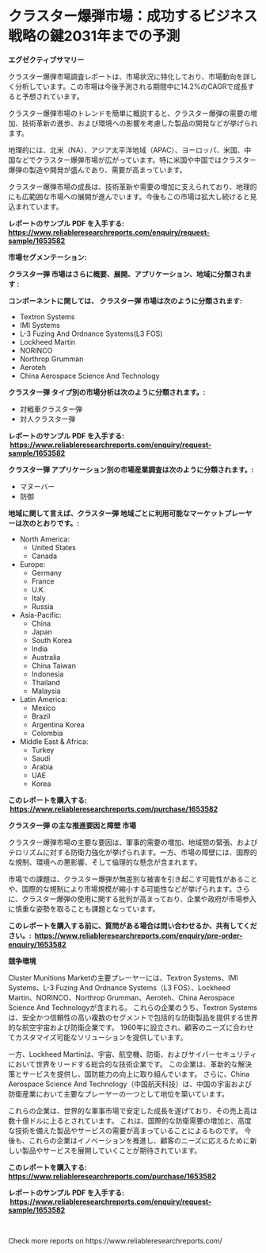 <p><h1>クラスター爆弾市場：成功するビジネス戦略の鍵2031年までの予測</h1></p><p><strong>エグゼクティブサマリー</strong></p>
<p><p>クラスター爆弾市場調査レポートは、市場状況に特化しており、市場動向を詳しく分析しています。この市場は今後予測される期間中に14.2%のCAGRで成長すると予想されています。</p><p>クラスター爆弾市場のトレンドを簡単に概説すると、クラスター爆弾の需要の増加、技術革新の進歩、および環境への影響を考慮した製品の開発などが挙げられます。</p><p>地理的には、北米（NA）、アジア太平洋地域（APAC）、ヨーロッパ、米国、中国などでクラスター爆弾市場が広がっています。特に米国や中国ではクラスター爆弾の製造や開発が盛んであり、需要が高まっています。</p><p>クラスター爆弾市場の成長は、技術革新や需要の増加に支えられており、地理的にも広範囲な市場への展開が進んでいます。今後もこの市場は拡大し続けると見込まれています。</p></p>
<p><strong>レポートのサンプル PDF を入手する: <a href="https://www.reliableresearchreports.com/enquiry/request-sample/1653582">https://www.reliableresearchreports.com/enquiry/request-sample/1653582</a></strong></p>
<p><strong>市場セグメンテーション:</strong></p>
<p><strong> クラスター弾 市場はさらに概要、展開、アプリケーション、地域に分類されます :</strong></p>
<p><strong>コンポーネントに関しては、 クラスター弾 市場は次のように分類されます: &nbsp;</strong></p>
<p><ul><li>Textron Systems</li><li>IMI Systems</li><li>L-3 Fuzing And Ordnance Systems(L3 FOS)</li><li>Lockheed Martin</li><li>NORINCO</li><li>Northrop Grumman</li><li>Aeroteh</li><li>China Aerospace Science And Technology</li></ul></p>
<p><strong> クラスター弾 タイプ別の市場分析は次のように分類されます。:</strong></p>
<p><ul><li>対戦車クラスター弾</li><li>対人クラスター弾</li></ul></p>
<p><strong>レポートのサンプル PDF を入手する: &nbsp;<a href="https://www.reliableresearchreports.com/enquiry/request-sample/1653582">https://www.reliableresearchreports.com/enquiry/request-sample/1653582</a></strong></p>
<p><strong> クラスター弾 アプリケーション別の市場産業調査は次のように分類されます。:</strong></p>
<p><ul><li>マヌーバー</li><li>防御</li></ul></p>
<p><strong>地域に関して言えば、クラスター弾 地域ごとに利用可能なマーケットプレーヤーは次のとおりです。:</strong></p>
<p><ul>
    <li>
        North America:
        <ul>
            <li>United States</li>
            <li>Canada</li>
        </ul>
    </li>
    <li>
        Europe:
        <ul>
            <li>Germany</li>
            <li>France</li>
            <li>U.K.</li>
            <li>Italy</li>
            <li>Russia</li>
        </ul>
    </li>
    <li>
        Asia-Pacific:
        <ul>
            <li>China</li>
            <li>Japan</li>
            <li>South Korea</li>
            <li>India</li>
            <li>Australia</li>
            <li>China Taiwan</li>
            <li>Indonesia</li>
            <li>Thailand</li>
            <li>Malaysia</li>
        </ul>
    </li>
    <li>
        Latin America:
        <ul>
            <li>Mexico</li>
            <li>Brazil</li>
            <li>Argentina Korea</li>
            <li>Colombia</li>
        </ul>
    </li>
    <li>
        Middle East & Africa:
        <ul>
            <li>Turkey</li>
            <li>Saudi</li>
            <li>Arabia</li>
            <li>UAE</li>
            <li>Korea</li>
        </ul>
    </li>
    </ul></p>
<p><strong>このレポートを購入する: &nbsp;<a href="https://www.reliableresearchreports.com/purchase/1653582">https://www.reliableresearchreports.com/purchase/1653582</a></strong></p>
<p><strong>クラスター弾 の主な推進要因と障壁 市場</strong></p>
<p><p>クラスター爆弾市場の主要な要因は、軍事的需要の増加、地域間の緊張、およびテロリズムに対する防衛力強化が挙げられます。一方、市場の障壁には、国際的な規制、環境への悪影響、そして倫理的な懸念が含まれます。</p><p>市場での課題は、クラスター爆弾が無差別な被害を引き起こす可能性があることや、国際的な規制により市場規模が縮小する可能性などが挙げられます。さらに、クラスター爆弾の使用に関する批判が高まっており、企業や政府が市場参入に慎重な姿勢を取ることも課題となっています。</p></p>
<p><strong>このレポートを購入する前に、質問がある場合は問い合わせるか、共有してください。:&nbsp; <a href="https://www.reliableresearchreports.com/enquiry/pre-order-enquiry/1653582">https://www.reliableresearchreports.com/enquiry/pre-order-enquiry/1653582</a></strong></p>
<p><strong>競争環境</strong></p>
<p><p>Cluster Munitions Marketの主要プレーヤーには、Textron Systems、IMI Systems、L-3 Fuzing And Ordnance Systems（L3 FOS）、Lockheed Martin、NORINCO、Northrop Grumman、Aeroteh、China Aerospace Science And Technologyが含まれる。 これらの企業のうち、Textron Systemsは、安全かつ信頼性の高い複数のセグメントで包括的な防衛製品を提供する世界的な航空宇宙および防衛企業です。 1960年に設立され、顧客のニーズに合わせてカスタマイズ可能なソリューションを提供しています。</p><p>一方、Lockheed Martinは、宇宙、航空機、防衛、およびサイバーセキュリティにおいて世界をリードする総合的な技術企業です。 この企業は、革新的な解決策とサービスを提供し、国防能力の向上に取り組んでいます。 さらに、China Aerospace Science And Technology（中国航天科技）は、中国の宇宙および防衛産業において主要なプレーヤーの一つとして地位を築いています。</p><p>これらの企業は、世界的な軍事市場で安定した成長を遂げており、その売上高は数十億ドルに上るとされています。 これは、国際的な防衛需要の増加と、高度な技術を備えた製品やサービスの需要が高まっていることによるものです。 今後も、これらの企業はイノベーションを推進し、顧客のニーズに応えるために新しい製品やサービスを展開していくことが期待されています。</p></p>
<p><strong>このレポートを購入する: &nbsp; <a href="https://www.reliableresearchreports.com/purchase/1653582">https://www.reliableresearchreports.com/purchase/1653582</a></strong></p>
<p><strong>レポートのサンプル PDF を入手する: &nbsp;<a href="https://www.reliableresearchreports.com/enquiry/request-sample/1653582">https://www.reliableresearchreports.com/enquiry/request-sample/1653582</a></strong><strong></strong></p>
<p>&nbsp;</p>
<p>Check more reports on https://www.reliableresearchreports.com/</p>
